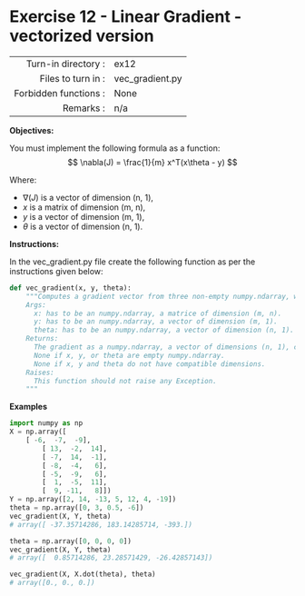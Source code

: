 # Exercise 12 - Linear Gradient - vectorized version

|                         |                    |
| -----------------------:| ------------------ |
|   Turn-in directory :   |  ex12              |
|   Files to turn in :    |  vec_gradient.py   |
|   Forbidden functions : |  None              |
|   Remarks :             |  n/a               |

**Objectives:**

You must implement the following formula as a function:    
$$
\nabla(J) = \frac{1}{m} x^T(x\theta - y)
$$  

Where:  
- $\nabla(J)$ is a vector of dimension (n, 1),
- $x$ is a matrix of dimension (m, n),
- $y$ is a vector of dimension (m, 1),
- $\theta$ is a vector of dimension (n, 1).


**Instructions:**

In the vec_gradient.py file create the following function as per the instructions given below:
```python
def vec_gradient(x, y, theta):
    """Computes a gradient vector from three non-empty numpy.ndarray, without any for-loop. The three arrays must have the compatible dimensions.
    Args:
      x: has to be an numpy.ndarray, a matrice of dimension (m, n).
      y: has to be an numpy.ndarray, a vector of dimension (m, 1).
      theta: has to be an numpy.ndarray, a vector of dimension (n, 1).
    Returns:
      The gradient as a numpy.ndarray, a vector of dimensions (n, 1), containg the result of the formula for all j.
      None if x, y, or theta are empty numpy.ndarray.
      None if x, y and theta do not have compatible dimensions.
    Raises:
      This function should not raise any Exception.
    """
```


**Examples**

```python
import numpy as np
X = np.array([
	[ -6,  -7,  -9],
        [ 13,  -2,  14],
        [ -7,  14,  -1],
        [ -8,  -4,   6],
        [ -5,  -9,   6],
        [  1,  -5,  11],
        [  9, -11,   8]])
Y = np.array([2, 14, -13, 5, 12, 4, -19])
theta = np.array([0, 3, 0.5, -6])
vec_gradient(X, Y, theta)
# array([ -37.35714286, 183.14285714, -393.])

theta = np.array([0, 0, 0, 0])
vec_gradient(X, Y, theta)
# array([  0.85714286, 23.28571429, -26.42857143])

vec_gradient(X, X.dot(theta), theta)
# array([0., 0., 0.])
```
